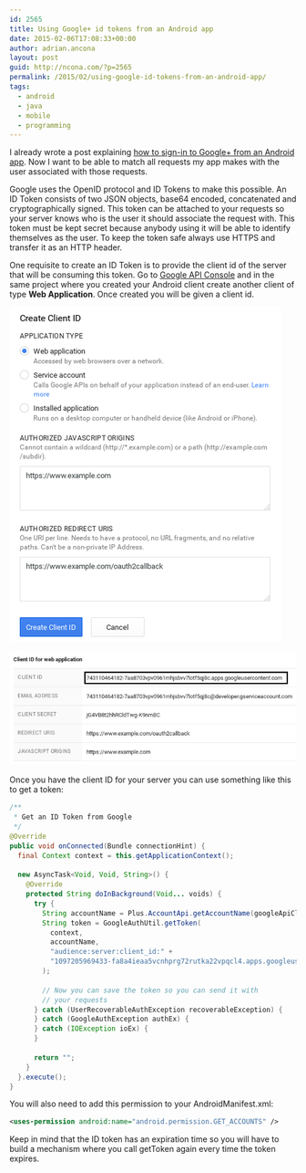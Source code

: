 ```yaml
---
id: 2565
title: Using Google+ id tokens from an Android app
date: 2015-02-06T17:08:33+00:00
author: adrian.ancona
layout: post
guid: http://ncona.com/?p=2565
permalink: /2015/02/using-google-id-tokens-from-an-android-app/
tags:
  - android
  - java
  - mobile
  - programming
---
```

I already wrote a post explaining [how to sign-in to Google+ from an Android app](http://ncona.com/2015/01/google-sign-in-on-android/). Now I want to be able to match all requests my app makes with the user associated with those requests.

Google uses the OpenID protocol and ID Tokens to make this possible. An ID Token consists of two JSON objects, base64 encoded, concatenated and cryptographically signed. This token can be attached to your requests so your server knows who is the user it should associate the request with. This token must be kept secret because anybody using it will be able to identify themselves as the user. To keep the token safe always use HTTPS and transfer it as an HTTP header.

<!--more-->

One requisite to create an ID Token is to provide the client id of the server that will be consuming this token. Go to [Google API Console](https://console.developers.google.com) and in the same project where you created your Android client create another client of type **Web Application**. Once created you will be given a client id.

[<img src="/images/posts/web_application_client.png" alt="web_application_client" />](/images/posts/web_application_client.png)

[<img src="/images/posts/client_id.png" alt="client_id" />](/images/posts/client_id.png)

Once you have the client ID for your server you can use something like this to get a token:

```java
/**
 * Get an ID Token from Google
 */
@Override
public void onConnected(Bundle connectionHint) {
  final Context context = this.getApplicationContext();

  new AsyncTask<Void, Void, String>() {
    @Override
    protected String doInBackground(Void... voids) {
      try {
        String accountName = Plus.AccountApi.getAccountName(googleApiClient);
        String token = GoogleAuthUtil.getToken(
          context,
          accountName,
          "audience:server:client_id:" +
          "1097205969433-fa8a4ieaa5vcnhprg72rutka22vpqcl4.apps.googleusercontent.com"
        );

        // Now you can save the token so you can send it with
        // your requests
      } catch (UserRecoverableAuthException recoverableException) {
      } catch (GoogleAuthException authEx) {
      } catch (IOException ioEx) {
      }

      return "";
    }
  }.execute();
}
```

You will also need to add this permission to your AndroidManifest.xml:

```xml
<uses-permission android:name="android.permission.GET_ACCOUNTS" />
```

Keep in mind that the ID token has an expiration time so you will have to build a mechanism where you call getToken again every time the token expires.
